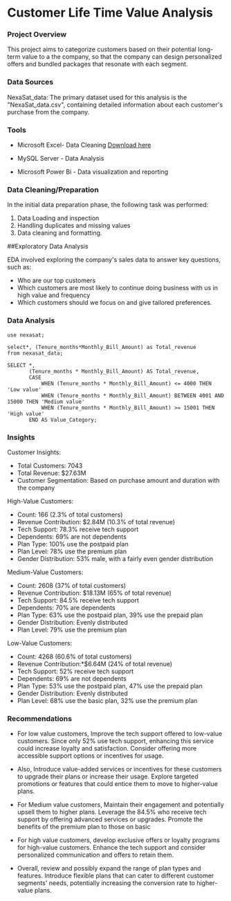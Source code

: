 # Customer Life Time Value Analysis

### Project Overview

This project aims to categorize customers based on their potential long-term value to a the company, so that the company can design personalized offers and bundled packages that resonate with each segment.


### Data Sources

NexaSat_data: The primary dataset used for this analysis is the "NexaSat_data.csv", containing detailed information about each customer's purchase from the company.

### Tools

- Microsoft Excel- Data Cleaning  [Download here](https://microsoft.com)

- MySQL Server - Data Analysis

- Microsoft Power Bi - Data visualization and reporting

### Data Cleaning/Preparation

In the initial data preparation phase, the following task was performed:
1. Data Loading  and inspection
2. Handling duplicates and missing values
3. Data cleaning and formatting.

##Exploratory Data Analysis

EDA involved exploring the company's sales data to answer key questions, such as:
- Who are our top customers
- Which customers are most likely to continue doing business with us in 
  high value and frequency
- Which customers should we focus on and give tailored preferences.

### Data Analysis

```MySQL
use nexasat;

select*, (Tenure_months*Monthly_Bill_Amount) as Total_revenue
from nexasat_data;

SELECT *,
       (Tenure_months * Monthly_Bill_Amount) AS Total_revenue,
       CASE
           WHEN (Tenure_months * Monthly_Bill_Amount) <= 4000 THEN 'Low value'
           WHEN (Tenure_months * Monthly_Bill_Amount) BETWEEN 4001 AND 15000 THEN 'Medium value'
           WHEN (Tenure_months * Monthly_Bill_Amount) >= 15001 THEN 'High value'
       END AS Value_Category;

```
### Insights

Customer Insights:

- Total Customers: 7043
- Total Revenue: $27.63M
- Customer Segmentation: Based on purchase amount and duration with the company

High-Value Customers:
- Count: 166 (2.3% of total customers)
- Revenue Contribution: $2.84M (10.3% of total revenue)
- Tech Support: 78.3% receive tech support
- Dependents: 69% are not dependents
- Plan Type: 100% use the postpaid plan
- Plan Level: 78% use the premium plan
- Gender Distribution: 53% male, with a fairly even gender distribution

Medium-Value Customers:
- Count: 2608 (37% of total customers)
- Revenue Contribution: $18.13M (65% of total revenue)
- Tech Support: 84.5% receive tech support
- Dependents: 70% are dependents
- Plan Type: 63% use the postpaid plan, 39% use the prepaid plan
- Gender Distribution: Evenly distributed
- Plan Level: 79% use the premium plan

Low-Value Customers:
- Count: 4268 (60.6% of total customers)
- Revenue Contribution:*$6.64M (24% of total revenue)
- Tech Support: 52% receive tech support
- Dependents: 69% are not dependents
- Plan Type: 53% use the postpaid plan, 47% use the prepaid plan
- Gender Distribution: Evenly distributed
- Plan Level: 68% use the basic plan, 32% use the premium plan

### Recommendations


- For low value customers, Improve the tech support offered to low-value customers. Since only 52% use tech support, enhancing this service could increase loyalty and satisfaction. Consider offering more accessible support options or incentives for usage.

- Also, Introduce value-added services or incentives for these customers to upgrade their plans or increase their usage. Explore targeted promotions or features that could entice them to move to higher-value plans.

- For Medium value customers, Maintain their engagement and potentially upsell them to higher plans.
 Leverage the 84.5% who receive tech support by offering advanced services or upgrades. Promote the benefits of the premium plan to those on basic  

- For high value customers, develop exclusive offers or loyalty programs for high-value customers. Enhance the tech support and consider personalized communication and offers to retain them.

- Overall, review and possibly expand the range of plan types and features. Introduce flexible plans that can cater to different customer segments' needs, potentially increasing the conversion rate to higher-value plans.


